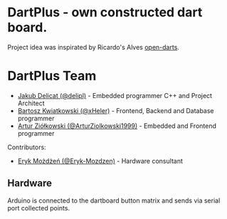 # DartPlus - own constructed dart board.
Project idea was inspirated by Ricardo's Alves [open-darts](https://create.arduino.cc/projecthub/ricardo-alves/opendarts-homemade-dartboard-machine-2a2914).

# DartPlus Team
- [Jakub Delicat (@delipl)](https://github.com/delipl) - Embedded programmer C++ and Project Architect 
- [Bartosz Kwiatkowski (@xHeler)](https://github.com/xHeler) - Frontend, Backend and Database programmer
- [Artur Ziółkowski (@ArturZiolkowski1999)](https://github.com/ArturZiolkowski1999) - Embedded and Frontend programmer

Contributors:
- [Eryk Możdżeń (@Eryk-Mozdzen)](https://github.com/Eryk-Mozdzen) - Hardware consultant


## Hardware
Arduino is connected to the dartboard button matrix and sends via serial port collected points. 
